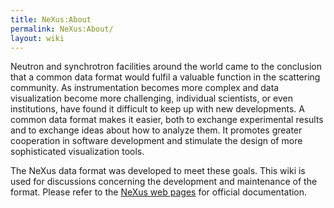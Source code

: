 ```yaml
---
title: NeXus:About
permalink: NeXus:About/
layout: wiki
---
```


Neutron and synchrotron facilities around the world came to the
conclusion that a common data format would fulfil a valuable function in
the scattering community. As instrumentation becomes more complex and
data visualization become more challenging, individual scientists, or
even institutions, have found it difficult to keep up with new
developments. A common data format makes it easier, both to exchange
experimental results and to exchange ideas about how to analyze them. It
promotes greater cooperation in software development and stimulate the
design of more sophisticated visualization tools.

The NeXus data format was developed to meet these goals. This wiki is
used for discussions concerning the development and maintenance of the
format. Please refer to the [NeXus web pages](http://www.nexus.anl.gov/)
for official documentation.
